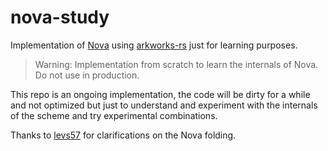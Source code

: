 # nova-study

Implementation of [Nova](https://eprint.iacr.org/2021/370.pdf) using [arkworks-rs](https://github.com/arkworks-rs/) just for learning purposes.

> Warning: Implementation from scratch to learn the internals of Nova. Do not use in production.

This repo is an ongoing implementation, the code will be dirty for a while and not optimized but just to understand and experiment with the internals of the scheme and try experimental combinations.

Thanks to [levs57](https://twitter.com/levs57) for clarifications on the Nova folding.
